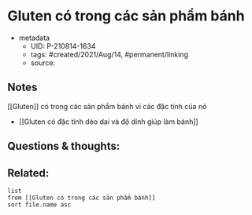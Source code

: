 # Gluten có trong các sản phẩm bánh

- metadata
	- UID: P-210814-1634
	- tags: #created/2021/Aug/14, #permanent/linking
	- source: 

## Notes
[[Gluten]] có trong các sản phẩm bánh vì các đặc tính của nó
- [[Gluten có đặc tính dẻo dai và độ dính giúp làm bánh]]

## Questions & thoughts:

## Related:
```dataview
list
from [[Gluten có trong các sản phẩm bánh]]
sort file.name asc
```
